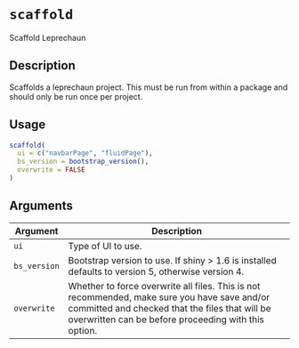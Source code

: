 # `scaffold`

Scaffold Leprechaun


## Description

Scaffolds a leprechaun project.
 This must be run from within a package
 and should only be run once per project.


## Usage

```r
scaffold(
  ui = c("navbarPage", "fluidPage"),
  bs_version = bootstrap_version(),
  overwrite = FALSE
)
```


## Arguments

Argument      |Description
------------- |----------------
`ui`     |     Type of UI to use.
`bs_version`     |     Bootstrap version to use. If shiny > 1.6 is installed defaults to version 5, otherwise version 4.
`overwrite`     |     Whether to force overwrite all files. This is not recommended, make sure you have save and/or committed and checked that the files that will be overwritten can be before proceeding with this option.


